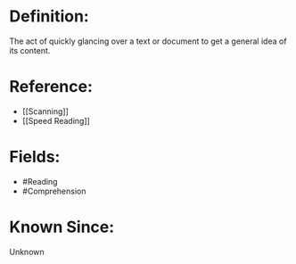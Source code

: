 

# Definition:
The act of quickly glancing over a text or document to get a general idea of its content.

# Reference:
- [[Scanning]]
- [[Speed Reading]]

# Fields: 
- #Reading
- #Comprehension

# Known Since:
Unknown

